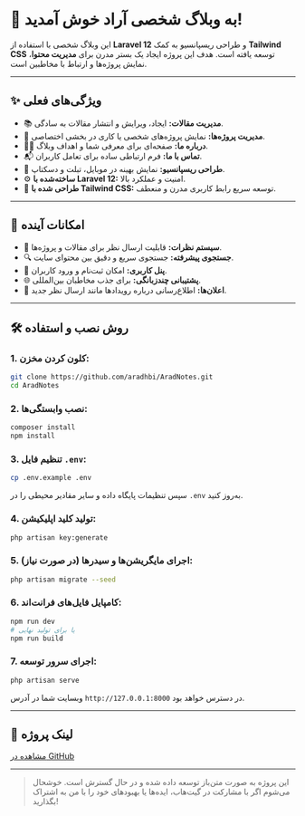 # 👋 به وبلاگ شخصی آراد خوش آمدید!

این وبلاگ شخصی با استفاده از **Laravel 12** و طراحی ریسپانسیو به کمک **Tailwind CSS** توسعه یافته است. هدف این پروژه ایجاد یک بستر مدرن برای **مدیریت محتوا**، نمایش پروژه‌ها و ارتباط با مخاطبین است.

---

## ✨ ویژگی‌های فعلی

- 📚 **مدیریت مقالات:** ایجاد، ویرایش و انتشار مقالات به سادگی.
- 💼 **مدیریت پروژه‌ها:** نمایش پروژه‌های شخصی یا کاری در بخشی اختصاصی.
- 🧑‍💻 **درباره ما:** صفحه‌ای برای معرفی شما و اهداف وبلاگ.
- 📬 **تماس با ما:** فرم ارتباطی ساده برای تعامل کاربران.
- 📱 **طراحی ریسپانسیو:** نمایش بهینه در موبایل، تبلت و دسکتاپ.
- ⚙️ **ساخته‌شده با Laravel 12:** امنیت و عملکرد بالا.
- 🎨 **طراحی شده با Tailwind CSS:** توسعه سریع رابط کاربری مدرن و منعطف.

---

## 🚀 امکانات آینده

- 💬 **سیستم نظرات:** قابلیت ارسال نظر برای مقالات و پروژه‌ها.
- 🔍 **جستجوی پیشرفته:** جستجوی سریع و دقیق بین محتوای سایت.
- 👥 **پنل کاربری:** امکان ثبت‌نام و ورود کاربران.
- 🌐 **پشتیبانی چندزبانگی:** برای جذب مخاطبان بین‌المللی.
- 🔔 **اعلان‌ها:** اطلاع‌رسانی درباره رویدادها مانند ارسال نظر جدید.

---

## 🛠️ روش نصب و استفاده

### 1. کلون کردن مخزن:

```bash
git clone https://github.com/aradhbi/AradNotes.git
cd AradNotes
```

### 2. نصب وابستگی‌ها:

```bash
composer install
npm install
```

### 3. تنظیم فایل `.env`:

```bash
cp .env.example .env
```

سپس تنظیمات پایگاه داده و سایر مقادیر محیطی را در `.env` به‌روز کنید.

### 4. تولید کلید اپلیکیشن:

```bash
php artisan key:generate
```

### 5. اجرای مایگریشن‌ها و سیدرها (در صورت نیاز):

```bash
php artisan migrate --seed
```

### 6. کامپایل فایل‌های فرانت‌اند:

```bash
npm run dev
# یا برای تولید نهایی
npm run build
```

### 7. اجرای سرور توسعه:

```bash
php artisan serve
```

وبسایت شما در آدرس `http://127.0.0.1:8000` در دسترس خواهد بود.

---

## 📎 لینک پروژه

[مشاهده در GitHub](https://github.com/aradhbi/AradNotes)

---

> این پروژه به صورت متن‌باز توسعه داده شده و در حال گسترش است. خوشحال می‌شوم اگر با مشارکت در گیت‌هاب، ایده‌ها یا بهبودهای خود را با من به اشتراک بگذارید!
